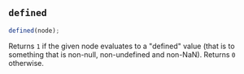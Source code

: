 ## `defined`

```js
defined(node);
```

Returns `1` if the given node evaluates to a "defined" value (that is to something that is non-null, non-undefined and non-NaN). Returns `0` otherwise.
